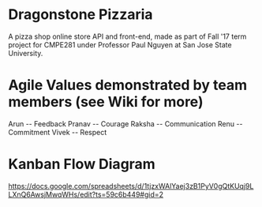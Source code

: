# Dragonstone Pizzaria
A pizza shop online store API and front-end, made as part of Fall '17 term project for CMPE281 under Professor Paul Nguyen at San Jose State University.

# Agile Values demonstrated by team members (see Wiki for more)
Arun 	-- Feedback
Pranav 	-- Courage
Raksha 	-- Communication
Renu 	-- Commitment
Vivek 	-- Respect


# Kanban Flow Diagram
https://docs.google.com/spreadsheets/d/1tjzxWAlYaej3zB1PyV0gQtKUqj9LLXnQ6AwsjMwqWHs/edit?ts=59c6b449#gid=2
